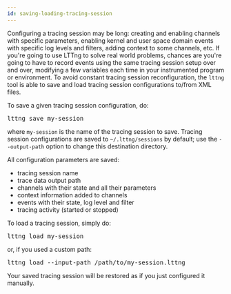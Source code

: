 ```yaml
---
id: saving-loading-tracing-session
---
```


Configuring a tracing session may be long: creating and enabling
channels with specific parameters, enabling kernel and user space
domain events with specific log levels and filters, adding context
to some channels, etc. If you're going to use LTTng to solve real
world problems, chances are you're going to have to record events using
the same tracing session setup over and over, modifying a few variables
each time in your instrumented program or environment. To avoid
constant tracing session reconfiguration, the `lttng` tool is able to
save and load tracing session configurations to/from XML files.

To save a given tracing session configuration, do:

<pre class="term">
lttng save my-session
</pre>

where `my-session` is the name of the tracing session to save. Tracing
session configurations are saved to `~/.lttng/sessions` by default;
use the `--output-path` option to change this destination directory.

All configuration parameters are saved:

  * tracing session name
  * trace data output path
  * channels with their state and all their parameters
  * context information added to channels
  * events with their state, log level and filter
  * tracing activity (started or stopped)

To load a tracing session, simply do:

<pre class="term">
lttng load my-session
</pre>

or, if you used a custom path:

<pre class="term">
lttng load --input-path /path/to/my-session.lttng
</pre>

Your saved tracing session will be restored as if you just configured
it manually.

